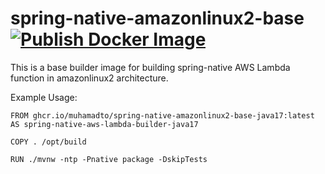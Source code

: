# spring-native-amazonlinux2-base [![Publish Docker Image](https://github.com/muhamadto/spring-native-amazonlinux2-base/actions/workflows/docker-image.yml/badge.svg)](https://github.com/muhamadto/spring-native-amazonlinux2-base/actions/workflows/docker-image.yml)

This is a base builder image for building spring-native AWS Lambda function in amazonlinux2 architecture.

Example Usage:

```
FROM ghcr.io/muhamadto/spring-native-amazonlinux2-base-java17:latest AS spring-native-aws-lambda-builder-java17

COPY . /opt/build

RUN ./mvnw -ntp -Pnative package -DskipTests
```
